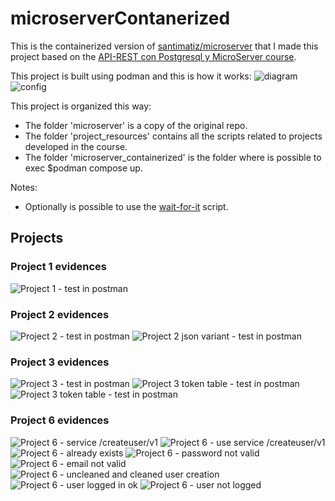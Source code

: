 # microserverContanerized

This is the containerized version of [santimatiz/microserver](https://github.com/santimatiz/microserver) that I made this project based on the [API-REST con Postgresql y MicroServer course](https://www.udemy.com/course/api-rest-con-postgresql/).

This project is built using podman and this is how it works:
![diagram](./images/diagram.png)
![config](./images/podman_run.png)

This project is organized this way:

- The folder 'microserver' is a copy of the original repo.
- The folder 'project_resources' contains all the scripts related to projects developed in the course.
- The folder 'microserver_containerized' is the folder where is possible to exec $podman compose up.

Notes:

- Optionally is possible to use the [wait-for-it](https://github.com/vishnubob/wait-for-it) script.

## Projects

### Project 1 evidences

![Project 1 - test in postman](./images/test_postman.png)

### Project 2 evidences

![Project 2 - test in postman](./images/test_postman_2.png)
![Project 2 json variant - test in postman](./images/test_postman_2_json.png)

### Project 3 evidences

![Project 3 - test in postman](./images/test_postman_3.png)
![Project 3 token table - test in postman](./images/test_postman_3_tokenTable.png)
![Project 3 token table - test in postman](./images/test_postman_3_salutadejsontok.png)

### Project 6 evidences

![Project 6 - service /createuser/v1](./images/servicecreateuserv1.png)
![Project 6 - use service /createuser/v1](./images/useservicecreateuserv1.png)
![Project 6 - already exists](./images/alreadyexists.png)
![Project 6 - password not valid](./images/passwordnotvalid.png)
![Project 6 - email not valid](./images/emailnotvalid.png)
![Project 6 - uncleaned and cleaned user creation](./images/uncleanedandcleanedusercreation.png)
![Project 6 - user logged in ok](./images/userloggedinok.png)
![Project 6 - user not logged](./images/usernotlogged.png)
